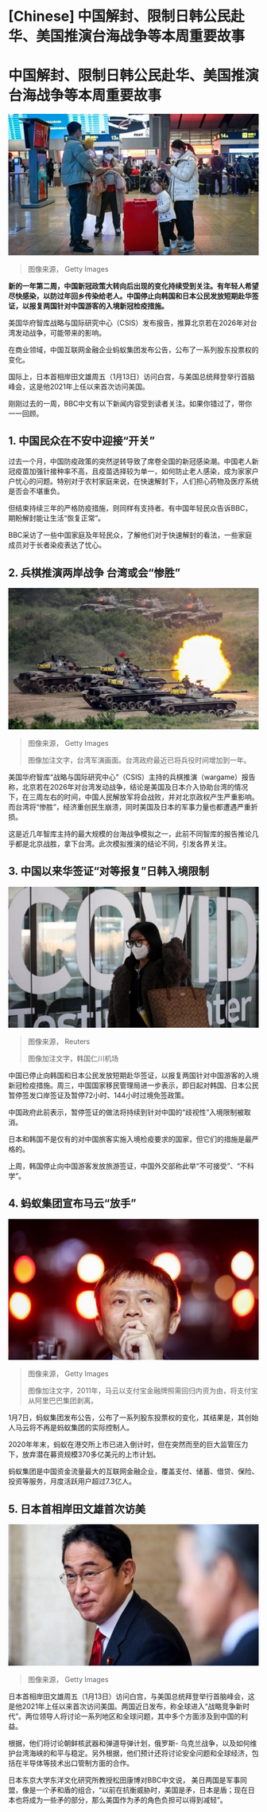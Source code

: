# [Chinese] 中国解封、限制日韩公民赴华、美国推演台海战争等本周重要故事

#  中国解封、限制日韩公民赴华、美国推演台海战争等本周重要故事


![family at a beijing railway station](_128272498_gettyimages-1246173522.jpg)

> 图像来源，  Getty Images

**新的一年第二周，中国新冠政策大转向后出现的变化持续受到关注。有年轻人希望尽快感染，以防过年回乡传染给老人。中国停止向韩国和日本公民发放短期赴华签证，以报复两国针对中国游客的入境新冠检疫措施。**

美国华府智库战略与国际研究中心（CSIS）发布报告，推算北京若在2026年对台湾发动战争，可能带来的影响。

在商业领域，中国互联网金融企业蚂蚁集团发布公告，公布了一系列股东投票权的变化。

国际上，日本首相岸田文雄周五（1月13日）访问白宫，与美国总统拜登举行首脑峰会，这是他2021年上任以来首次访问美国。

刚刚过去的一周，BBC中文有以下新闻内容受到读者关注。如果你错过了，带你一一回顾。

##  1\. 中国民众在不安中迎接“开关”


过去一个月，中国防疫政策的突然逆转导致了席卷全国的新冠感染潮。中国老人新冠疫苗加强针接种率不高，且疫苗选择较为单一，如何防止老人感染，成为家家户户忧心的问题。特别对于农村家庭来说，在快速解封下，人们担心药物及医疗系统是否会不堪重负。

但结束持续三年的严格防疫措施，则同样有支持者。有中国年轻民众告诉BBC，期盼解封能让生活“恢复正常”。

BBC采访了一些中国家庭及年轻民众，了解他们对于快速解封的看法，一些家庭成员对于长者染疫表达了忧心。


##  2\. 兵棋推演两岸战争 台湾或会“惨胜”

![台湾军演画面](_128260294_1.jpg)

> 图像来源，  Getty Images
>
> 图像加注文字，台湾军演画面。台湾政府最近已将兵役时间增加到一年。

美国华府智库“战略与国际研究中心”（CSIS）主持的兵棋推演（wargame）报告称，北京若在2026年对台湾发动战争，结论是美国及日本介入协助台湾的情况下，在三周左右的时间，中国人民解放军将会战败，并对北京政权产生严重影响。而台湾将“惨胜”，经济重创民生崩溃，同时美国及日本的军事力量也都遭遇严重折损。

这是近几年智库主持的最大规模的台海战争模拟之一，此前不同智库的报告推论几乎都是北京战胜，拿下台湾。此次模拟推演的结论不同，引发各界关注。

##  3\. 中国以来华签证“对等报复”日韩入境限制

![韩国仁川机场](_128247082_b1709c3ebfd6ef9e036db75097604d25186c347c0_0_5864_39091000x667.jpg)

> 图像来源，  Reuters
>
> 图像加注文字，韩国仁川机场

中国已停止向韩国和日本公民发放短期赴华签证，以报复两国针对中国游客的入境新冠检疫措施。周三，中国国家移民管理局进一步表示，即日起对韩国、日本公民暂停签发口岸签证及暂停72小时、144小时过境免签政策。

中国政府此前表示，暂停签证的做法将持续到针对中国的“歧视性”入境限制被取消。

日本和韩国不是仅有的对中国旅客实施入境检疫要求的国家，但它们的措施是最严格的。

上周，韩国停止向中国游客发放旅游签证，中国外交部称此举“不可接受”、“不科学”。

##  4\. 蚂蚁集团宣布马云“放手”

![马云](_103377277_gettyimages-908392852.jpg)

> 图像来源，  Getty Images
>
> 图像加注文字，2011年，马云以支付宝金融牌照需回归内资为由，将支付宝从阿里巴巴集团剥离。

1月7日，蚂蚁集团发布公告，公布了一系列股东投票权的变化，其结果是，其创始人马云将不再是蚂蚁集团的实际控制人。

2020年年末，蚂蚁在港交所上市已进入倒计时，但在突然而至的巨大监管压力下，放弃潜在募资规模370多亿美元的上市计划。

蚂蚁集团是中国资金流量最大的互联网金融企业，覆盖支付、储蓄、借贷、保险、投资等服务，月度活跃用户超过7.3亿人。

##  5\. 日本首相岸田文雄首次访美

![日本首相岸田文雄](_128258689_gettyimages-1455503940.jpg)

> 图像来源，  Getty Images

日本首相岸田文雄周五（1月13日）访问白宫，与美国总统拜登举行首脑峰会，这是他2021年上任以来首次访问美国。两国近日发布，称全球进入“战略竞争新时代”。两位领导人将讨论一系列地区和全球问题，其中多个方面涉及到中国的利益。

根据，他们将讨论朝鲜核武器和弹道导弹计划，俄罗斯- 乌克兰战争，以及如何维护台湾海峡的和平与稳定。另外根据，他们预计还将讨论安全问题和全球经济，包括在半导体等技术出口管制方面的合作。

日本东京大学东洋文化研究所教授松田康博对BBC中文说， 美日两国是军事同盟，像是一个矛和盾的组合，“以前在抗衡威胁时，美国是矛，日本是盾；现在日本也将成为一些矛的部分，那么美国作为矛的角色负担可以得到减轻”。


